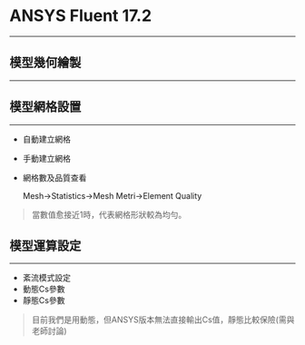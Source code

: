 # ANSYS Fluent 17.2
---
## 模型幾何繪製
---
## 模型網格設置
---
- 自動建立網格
- 手動建立網格
- 網格數及品質查看
  
  Mesh→Statistics→Mesh Metri→Element Quality

 >當數值愈接近1時，代表網格形狀較為均勻。

## 模型運算設定
---
- 紊流模式設定
- 動態Cs參數
- 靜態Cs參數
>目前我們是用動態，但ANSYS版本無法直接輸出Cs值，靜態比較保險(需與老師討論)
